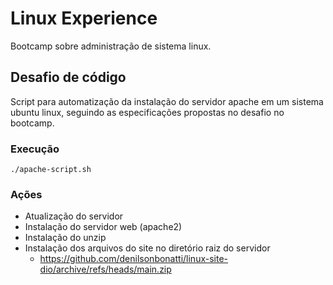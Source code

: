 # Linux Experience
Bootcamp sobre administração de sistema linux.
## Desafio de código
Script para automatização da instalação do servidor apache em um sistema ubuntu linux, seguindo as especificações propostas no desafio no bootcamp.

### Execução
    ./apache-script.sh

### Ações
* Atualização do servidor
* Instalação do servidor web (apache2)
* Instalação do unzip
* Instalação dos arquivos do site no diretório raiz do servidor
    *  https://github.com/denilsonbonatti/linux-site-dio/archive/refs/heads/main.zip